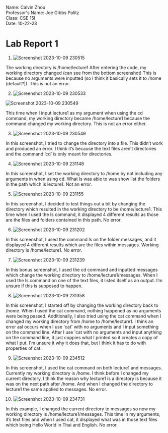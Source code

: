 Name: Calvin Zhou\
Professor's Name: Joe Gibbs Politz\
Class: CSE 15l\
Date: 10-22-23

# Lab Report 1

1. ![Screenshot 2023-10-09 230515](https://github.com/no-ire/cse15l-lab-reports/assets/146776005/85f62549-0e07-455b-a4a7-adbd78323a13)


The working directory is /home/lecture1
After entering the code, my working directory changed (can see from the bottom screenshot) This is because no arguments were inputted (so I think it basically sets it to /home (default?)). This is not an error.

2. ![Screenshot 2023-10-09 230533](https://github.com/no-ire/cse15l-lab-reports/assets/146776005/079e5633-f618-4b4a-ac65-962c6e0e53c1)

![Screenshot 2023-10-09 230549](https://github.com/no-ire/cse15l-lab-reports/assets/146776005/d68d412e-776c-4c11-abbf-0c3c65bdb6eb)

This time when I input lecture1 as my argument when using the cd command, my working directory became /home/lecture1 because the command changed my working directory. This is not an error either.

3. ![Screenshot 2023-10-09 230549](https://github.com/no-ire/cse15l-lab-reports/assets/146776005/b6a2ea21-c657-4c12-a33f-577675ecd19f)


In this screenshot, I tried to change the directory into a file. This didn’t work and produced an error. I think it’s because the text files aren’t directories and the command ‘cd’ is only meant for directories.

4. ![Screenshot 2023-10-09 231148](https://github.com/no-ire/cse15l-lab-reports/assets/146776005/38a3f95f-00fe-42af-a2e8-90cfc335bc23)

In this screenshot, I set the working directory to /home by not including any arguments in when using cd. What ls was able to was show list the folders in the path which is lecture1. Not an error.

5. ![Screenshot 2023-10-09 231155](https://github.com/no-ire/cse15l-lab-reports/assets/146776005/b9abafe5-9482-4843-a25f-4e286f0e5060)

In this screenshot, I decided to test things out a bit by changing the directory which resulted in the working directory to be /home/lecture1. This time when I used the ls command, it displayed 4 different results as those are the files and folders contained in this path. No error.

6. ![Screenshot 2023-10-09 231202](https://github.com/no-ire/cse15l-lab-reports/assets/146776005/a13cc9ef-8bb6-47f5-94f5-e99ae8414a11)

In this screenshot, I used the command ls on the folder messages, and it displayed 4 different results which are the files within messages. Working directory is /home/lecture1. No error.

7. ![Screenshot 2023-10-09 231239](https://github.com/no-ire/cse15l-lab-reports/assets/146776005/bcb59724-5c6c-4d5d-88e4-efbc61319b91)

In this bonus screenshot, I used the cd command and inputted messages which change the working directory to /home/lecture1/messages. When I used the ls command on one of the text files, it listed itself as an output. I’m unsure if this is supposed to happen.

8. ![Screenshot 2023-10-09 231358](https://github.com/no-ire/cse15l-lab-reports/assets/146776005/d8fbe3bf-76cd-42e8-8397-b532e06b80c7)

In this screenshot, I started off by changing the working directory back to /home. When I used the cat command, nothing happened as no arguments were being passed. Additionally, I also tried using the cat command when I changed my working directory from /home to /home/lecture1. I think an error asl occurs when I use 'cat' with no arguments and I input something on the command line. After I use 'cat with no arguments and input anything on the command line, it just coppies what I printed so it creates a copy of what I put. I'm unsure it why it does that, but I think it has to do with properties of cat.

9. ![Screenshot 2023-10-09 234512](https://github.com/no-ire/cse15l-lab-reports/assets/146776005/b82a5dd9-7c31-42e7-bdb4-613356523e31)

In this screenshot, I used the cat command on both lecture1 and messages. Currently my working directory is /home. I think before I changed my current directory, I think the reason why lecture1 is a directory is because it was on the next path after /home. And when I changed the directory to lecture1 the same applied to messages. No error.

10. ![Screenshot 2023-10-09 234731](https://github.com/no-ire/cse15l-lab-reports/assets/146776005/9b04d25e-a5f8-46c9-b5fc-9ba96ed5d531)

In this example, I changed the current directory to messages so now my working directory is /home/lecture1/messages. This time in my arguments, it’s text files and when I used cat, it displayed what was in those text files which being Hello World in Thai and English. No error.
